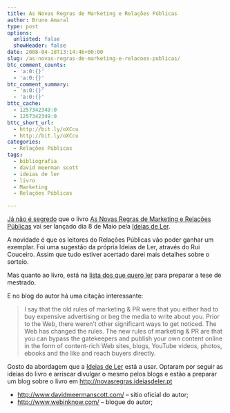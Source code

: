 ```yaml
---
title: As Novas Regras de Marketing e Relações Públicas
author: Bruno Amaral
type: post
options:
  unlisted: false
  showHeader: false
date: 2008-04-18T13:14:46+00:00
slug: /as-novas-regras-de-marketing-e-relacoes-publicas/
btc_comment_counts:
  - 'a:0:{}'
  - 'a:0:{}'
btc_comment_summary:
  - 'a:0:{}'
  - 'a:0:{}'
bttc_cache:
  - 1257342349:0
  - 1257342349:0
bttc_short_url:
  - http://bit.ly/oXCcu
  - http://bit.ly/oXCcu
categories:
  - Relações Públicas
tags:
  - bibliografia
  - david meerman scott
  - ideias de ler
  - livro
  - Marketing
  - Relações Públicas

---
```

[Já não é segredo][1] que o livro [As Novas Regras de Marketing e Relações Públicas][2] vai ser lançado dia 8 de Maio pela [Ideias de Ler][3].

A novidade é que os leitores do Relações Públicas vão poder ganhar um exemplar. Foi uma sugestão da própria Ideias de Ler, através do Rui Couceiro. Assim que tudo estiver acertado darei mais detalhes sobre o sorteio.

Mas quanto ao livro, está na [lista dos que quero ler][4] para preparar a tese de mestrado.

E no blog do autor há uma citação interessante:

> I say that the old rules of marketing & PR were that you either had to buy expensive advertising or beg the media to write about you. Prior to the Web, there weren&#8217;t other significant ways to get noticed. The Web has changed the rules. The new rules of marketing & PR are that you can bypass the gatekeepers and publish your own content online in the form of content-rich Web sites, blogs, YouTube videos, photos, ebooks and the like and reach buyers directly.

Gosto da abordagem que a [Ideias de Ler][5] está a usar. Optaram por seguir as ideias do livro e arriscar divulgar o mesmo pelos blogs e estão a preparar um blog sobre o livro em <http://novasregras.ideiasdeler.pt>

  * <http://www.davidmeermanscott.com/> &#8211; sítio oficial do autor;
  * <http://www.webinknow.com/> &#8211; blogue do autor;

 [1]: http://lpm.blogs.sapo.pt/211565.html
 [2]: http://www.davidmeermanscott.com/books.htm
 [3]: http://www.ideiasdeler.pt/
 [4]: http://www.shelfari.com/brunoamaral/shelf
 [5]: http://www.ideiasdeler.pt